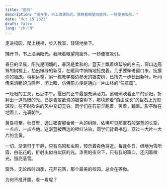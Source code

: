 ```yaml
---
title: "窗外"
description: "摊开书，书上洒满阳光。我眯着眼望向窗外，一秒便被吸引。"
date: "Oct 15 2021"
draft: false
lang: "zh-CN"
---
```


走进校园，爬上楼梯，步入教室，轻轻地坐下。

摊开书，书上洒满阳光。我眯着眼望向窗外，一秒便被吸引。

春日的早晨，阳光是明媚的，春风是柔和的。蓝天上飘着绵絮般的白云，窗口边高耸的树梢上，抽出嫩绿的新芽，在暖风中悄悄地摇曳着，几乎要伸进窗口来，抚摸你的脸庞。稍稍远望，另一栋教学楼边参天的银杏树，已抢先一步长出新叶。叶间传来清脆的鸟鸣声，闭上眼，仿佛前方便是通向一片山林的“任意窗”。

一眨眼的工夫，已近中午。夏日的正午最是充满活力。窗玻璃映着正午的骄阳，折射出一道亮眼的光。已是青翠欲滴的银杏树下，那块题着“自由成长”的巨石上光影斑驳，在不时吹来的风中变幻无穷。同学们在石前奔跑着，笑着，跳着。影子映在地面上，充满朝气。

黄昏将至。秋日里，透过银杏那金黄一片的树隙，依稀可见那宝石般湛蓝的长空。一点点，一点点地，这湛蓝被西边的橙红沾染，同学们背着书包，穿过一大片一大片的金黄。

一切，渐渐归于干静，只有鸟鸣和虫鸣，预示着夜色将近。每逢冬日，绿地为雪所霞，白花花的，折射出似白似灰的光。漆黑的夜空下，只有我的窗口，还闪着微光，照亮落雪。

窗外，无论四时四季，花开花落，那个最美的校园，总会在等你。

为何不推开窗，看一看呢？
